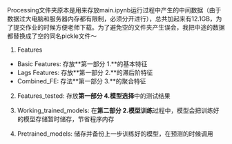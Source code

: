 Processing文件夹原本是用来存放main.ipynb运行过程中产生的中间数据（由于数据过大电脑和服务器内存都有限制，必须分开进行），总共加起来有12.1GB，为了提交作业的时候方便老师下载。为了避免空的文件夹产生误会，我把中途的数据都替换成了空的同名pickle文件～

1. Features
- Basic Features: 存放**第一部分 1.**的基本特征
- Lags Features: 存放**第一部分 2.**的滞后阶特征
- Combined_FE: 存法**第一部分 3.**的聚合特征

2. Features_tested: 存放**第一部分 4.模型选择**中的测试结果

3. Working_trained_models: 在**第二部分 2.模型训练**过程中，模型会把训练好的模型存储暂时储存，节省程序内存

4. Pretrained_models: 储存并备份上一步训练好的模型，在预测的时候调用

